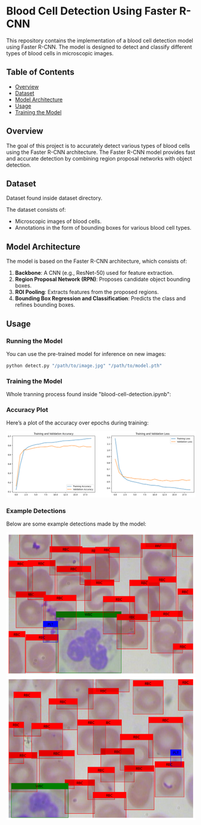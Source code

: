 # Blood Cell Detection Using Faster R-CNN

This repository contains the implementation of a blood cell detection model using Faster R-CNN. The model is designed to detect and classify different types of blood cells in microscopic images.

## Table of Contents

- [Overview](#overview)
- [Dataset](#dataset)
- [Model Architecture](#model-architecture)
- [Usage](#usage)
- [Training the Model](#training-the-model)

## Overview

The goal of this project is to accurately detect various types of blood cells using the Faster R-CNN architecture. The Faster R-CNN model provides fast and accurate detection by combining region proposal networks with object detection.

## Dataset

Dataset found inside dataset directory.

The dataset consists of:
- Microscopic images of blood cells.
- Annotations in the form of bounding boxes for various blood cell types.

## Model Architecture

The model is based on the Faster R-CNN architecture, which consists of:
1. **Backbone**: A CNN (e.g., ResNet-50) used for feature extraction.
2. **Region Proposal Network (RPN)**: Proposes candidate object bounding boxes.
3. **ROI Pooling**: Extracts features from the proposed regions.
4. **Bounding Box Regression and Classification**: Predicts the class and refines bounding boxes.

## Usage

### Running the Model
You can use the pre-trained model for inference on new images:

```bash
python detect.py "/path/to/image.jpg" "/path/to/model.pth"
```

### Training the Model

Whole tranning process found inside "blood-cell-detection.ipynb":

### Accuracy Plot
Here’s a plot of the accuracy over epochs during training:

![Accuracy Plot](/imgs/plot.png) <!-- Placeholder for accuracy plot -->

### Example Detections

Below are some example detections made by the model:

![Detection Example 1](/imgs/output.png)  <!-- Placeholder for image -->
![Detection Example 2](/imgs/output1.png)  <!-- Placeholder for image -->

